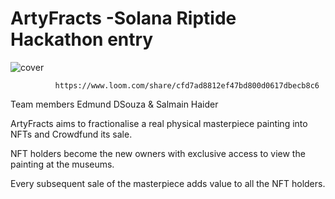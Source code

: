 # ArtyFracts -Solana Riptide Hackathon entry 
   
![cover](https://user-images.githubusercontent.com/861675/158709634-6395cc67-eb0a-48ed-bca6-94c52c158821.png)

              https://www.loom.com/share/cfd7ad8812ef47bd800d0617dbecb8c6


Team members 
Edmund DSouza &  Salmain Haider 

ArtyFracts aims to fractionalise a real physical masterpiece painting into NFTs and Crowdfund its sale.

NFT holders become the new owners with exclusive access to view the painting at the museums.

Every subsequent sale of the masterpiece adds value to all the NFT holders.


